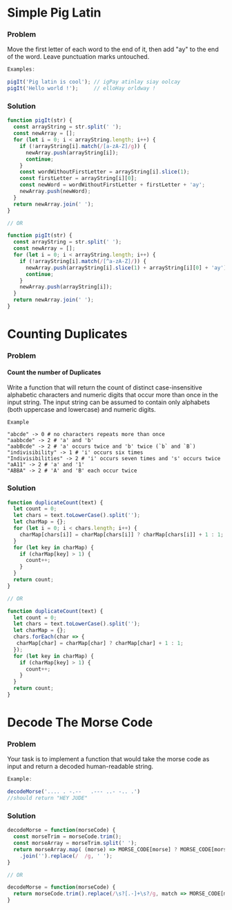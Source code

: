 # Simple Pig Latin

### Problem

Move the first letter of each word to the end of it, then add "ay" to the end of the word. Leave punctuation marks untouched.

```js
Examples:

pigIt('Pig latin is cool'); // igPay atinlay siay oolcay
pigIt('Hello world !');     // elloHay orldway !
```

### Solution

```js
function pigIt(str) {
  const arrayString = str.split(' ');
  const newArray = [];
  for (let i = 0; i < arrayString.length; i++) {
    if (!arrayString[i].match(/[a-zA-Z]/g)) {
      newArray.push(arrayString[i]);
      continue;
    }
    const wordWithoutFirstLetter = arrayString[i].slice(1);
    const firstLetter = arrayString[i][0];
    const newWord = wordWithoutFirstLetter + firstLetter + 'ay';
    newArray.push(newWord);
  }
  return newArray.join(' ');
}

// OR

function pigIt(str) {
  const arrayString = str.split(' ');
  const newArray = [];
  for (let i = 0; i < arrayString.length; i++) {
    if (!arrayString[i].match(/[^a-zA-Z]/)) {
      newArray.push(arrayString[i].slice(1) + arrayString[i][0] + 'ay');
      continue;
    }
    newArray.push(arrayString[i]);
  }
  return newArray.join(' ');
}
```

# Counting Duplicates

### Problem 

#### Count the number of Duplicates
Write a function that will return the count of distinct case-insensitive alphabetic characters and
numeric digits that occur more than once in the input string.
The input string can be assumed to contain only alphabets (both uppercase and lowercase) and numeric digits.

```
Example

"abcde" -> 0 # no characters repeats more than once
"aabbcde" -> 2 # 'a' and 'b'
"aabBcde" -> 2 # 'a' occurs twice and 'b' twice (`b` and `B`)
"indivisibility" -> 1 # 'i' occurs six times
"Indivisibilities" -> 2 # 'i' occurs seven times and 's' occurs twice
"aA11" -> 2 # 'a' and '1'
"ABBA" -> 2 # 'A' and 'B' each occur twice
```

### Solution

```js
function duplicateCount(text) {
  let count = 0;
  let chars = text.toLowerCase().split('');
  let charMap = {};
  for (let i = 0; i < chars.length; i++) {
    charMap[chars[i]] = charMap[chars[i]] ? charMap[chars[i]] + 1 : 1;
  }
  for (let key in charMap) {
    if (charMap[key] > 1) {
      count++;
    }
  }
  return count;
}

// OR

function duplicateCount(text) {
  let count = 0;
  let chars = text.toLowerCase().split('');
  let charMap = {};
  chars.forEach(char => {
   charMap[char] = charMap[char] ? charMap[char] + 1 : 1;
  });
  for (let key in charMap) {
    if (charMap[key] > 1) {
      count++;
    }
  }
  return count;
}
```


# Decode The Morse Code

### Problem

Your task is to implement a function that would take the morse code as input and return a decoded human-readable string.

```js
Example:

decodeMorse('.... . -.--   .--- ..- -.. .')
//should return "HEY JUDE"
```

### Solution

```js
decodeMorse = function(morseCode) {
  const morseTrim = morseCode.trim();
  const morseArray = morseTrim.split(' ');
  return morseArray.map( (morse) => MORSE_CODE[morse] ? MORSE_CODE[morse] : ' ')
    .join('').replace(/  /g, ' ');
}

// OR

decodeMorse = function(morseCode) {
  return morseCode.trim().replace(/\s?[.-]+\s?/g, match => MORSE_CODE[match.trim()]);
}
```
